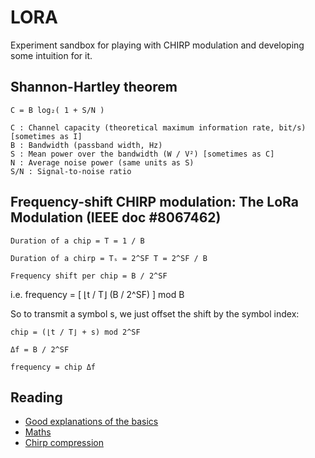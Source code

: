 # LORA

Experiment sandbox for playing with CHIRP modulation and developing some intuition for it.

## Shannon-Hartley theorem

    C = B log₂( 1 + S/N )

    C : Channel capacity (theoretical maximum information rate, bit/s) [sometimes as I]
    B : Bandwidth (passband width, Hz)
    S : Mean power over the bandwidth (W / V²) [sometimes as C]
    N : Average noise power (same units as S)
    S/N : Signal-to-noise ratio

## Frequency-shift CHIRP modulation: The LoRa Modulation (IEEE doc #8067462)

    Duration of a chip = T = 1 / B

    Duration of a chirp = Tₛ = 2^SF T = 2^SF / B

    Frequency shift per chip = B / 2^SF

i.e. frequency = [ ⌊t / T⌋ (B / 2^SF) ] mod B

So to transmit a symbol s, we just offset the shift by the symbol index:

    chip = (⌊t / T⌋ + s) mod 2^SF

    Δf = B / 2^SF

    frequency = chip Δf


## Reading

 - [Good explanations of the basics](https://www.youtube.com/watch?v=jHWepP1ZWTk&t=296s)
 - [Maths](https://en.wikipedia.org/wiki/Chirp_spectrum)
 - [Chirp compression](https://en.wikipedia.org/wiki/Chirp_compression)
